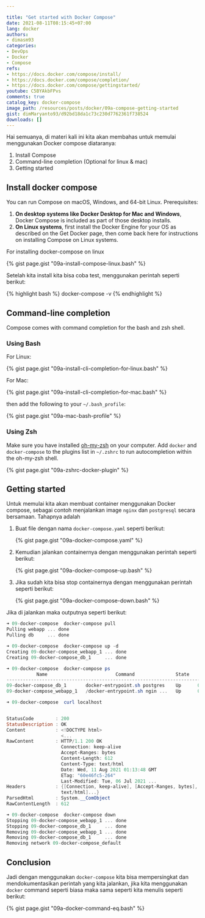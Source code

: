 ```yaml
---

title: "Get started with Docker Compose"
date: 2021-08-11T08:15:45+07:00
lang: docker
authors:
- dimasm93
categories:
- DevOps
- Docker
- Compose
refs: 
- https://docs.docker.com/compose/install/
- https://docs.docker.com/compose/completion/
- https://docs.docker.com/compose/gettingstarted/
youtube: C5BYAkbFPvs
comments: true
catalog_key: docker-compose
image_path: /resources/posts/docker/09a-compose-getting-started
gist: dimMaryanto93/d92bd18da1c73c230d7762361f738524
downloads: []
---
```



Hai semuanya, di materi kali ini kita akan membahas untuk memulai menggunakan Docker compose diataranya:

1. Install Compose
2. Command-line completion (Optional for linux & mac)
3. Getting started

<!--more-->

## Install docker compose

You can run Compose on macOS, Windows, and 64-bit Linux. Prerequisites:

1. **On desktop systems like Docker Desktop for Mac and Windows**, Docker Compose is included as part of those desktop installs.
2. **On Linux systems**, first install the Docker Engine for your OS as described on the Get Docker page, then come back here for instructions on installing Compose on Linux systems.

For installing docker-compose on linux

{% gist page.gist "09a-install-compose-linux.bash" %}

Setelah kita install kita bisa coba test, menggunakan perintah seperti berikut:

{% highlight bash %}
docker-compose -v
{% endhighlight %}

## Command-line completion

Compose comes with command completion for the bash and zsh shell.

### Using Bash

For Linux:

{% gist page.gist "09a-install-cli-completion-for-linux.bash" %}

For Mac:

{% gist page.gist "09a-install-cli-completion-for-mac.bash" %}

then add the following to your `~/.bash_profile`:

{% gist page.gist "09a-mac-bash-profile" %}

### Using Zsh

Make sure you have installed [oh-my-zsh](https://ohmyz.sh/) on your computer. Add `docker` and `docker-compose` to the plugins list in `~/.zshrc` to run autocompletion within the oh-my-zsh shell.

{% gist page.gist "09a-zshrc-docker-plugin" %}

## Getting started

Untuk memulai kita akan membuat container menggunakan Docker compose, sebagai contoh menjalankan image `nginx` dan `postgresql` secara bersamaan. Tahapnya adalah

1. Buat file dengan nama `docker-compose.yaml` seperti berikut:

    {% gist page.gist "09a-docker-compose.yaml" %}

2. Kemudian jalankan containernya dengan menggunakan perintah seperti berikut:

    {% gist page.gist "09a-docker-compose-up.bash" %}

3. Jika sudah kita bisa stop containernya dengan menggunakan perintah seperti berikut:

    {% gist page.gist "09a-docker-compose-down.bash" %}

Jika di jalankan maka outputnya seperti berikut:

```powershell
➜ 09-docker-compose  docker-compose pull
Pulling webapp ... done
Pulling db     ... done

➜ 09-docker-compose  docker-compose up -d
Creating 09-docker-compose_webapp_1 ... done
Creating 09-docker-compose_db_1     ... done

➜ 09-docker-compose  docker-compose ps
           Name                         Command               State                    Ports
--------------------------------------------------------------------------------------------------------------
09-docker-compose_db_1       docker-entrypoint.sh postgres    Up      0.0.0.0:5432->5432/tcp,:::5432->5432/tcp
09-docker-compose_webapp_1   /docker-entrypoint.sh ngin ...   Up      0.0.0.0:80->80/tcp,:::80->80/tcp

➜ 09-docker-compose  curl localhost


StatusCode        : 200
StatusDescription : OK
Content           : <!DOCTYPE html>
                    <...
RawContent        : HTTP/1.1 200 OK
                    Connection: keep-alive
                    Accept-Ranges: bytes
                    Content-Length: 612
                    Content-Type: text/html
                    Date: Wed, 11 Aug 2021 01:13:48 GMT
                    ETag: "60e46fc5-264"
                    Last-Modified: Tue, 06 Jul 2021 ...
Headers           : {[Connection, keep-alive], [Accept-Ranges, bytes], [Content-Length, 612], [Content-Type,
                    text/html]...}
ParsedHtml        : System.__ComObject
RawContentLength  : 612

➜ 09-docker-compose  docker-compose down
Stopping 09-docker-compose_webapp_1 ... done
Stopping 09-docker-compose_db_1     ... done
Removing 09-docker-compose_webapp_1 ... done
Removing 09-docker-compose_db_1     ... done
Removing network 09-docker-compose_default
```

## Conclusion

Jadi dengan menggunakan `docker-compose` kita bisa mempersingkat dan mendokumentasikan perintah yang kita jalankan, jika kita menggunakan `docker` command seperti biasa maka sama seperti kita menulis seperti berikut:

{% gist page.gist "09a-docker-command-eq.bash" %}
